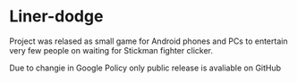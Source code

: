 # Liner-dodge
Project was relased as small game for Android phones and PCs to entertain very few people on waiting for Stickman fighter clicker.

Due to changie in Google Policy only public release is avaliable on GitHub
